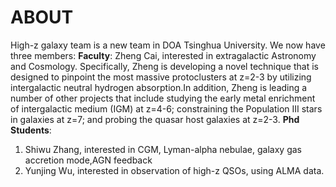 # ABOUT
High-z galaxy team is a new team in DOA Tsinghua University. We now have three members:
**Faculty**: Zheng Cai, interested in extragalactic Astronomy and Cosmology. Specifically, Zheng is developing a novel technique that is designed to pinpoint the most massive protoclusters at z=2-3 by utilizing intergalactic neutral hydrogen absorption.In addition, Zheng is leading a number of other projects that include studying the early metal enrichment of intergalactic medium (IGM) at z=4-6; constraining the Population III stars in galaxies at z=7; and probing the quasar host galaxies at z=2-3.
**Phd Students**:
1. Shiwu Zhang, interested in CGM, Lyman-alpha nebulae, galaxy gas accretion mode,AGN feedback
2. Yunjing Wu, interested in observation of high-z QSOs, using ALMA data.



